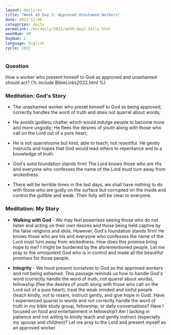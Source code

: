 ```yaml
---
layout: daily-en
title: "Week 49 Day 2: Approved Unashamed Workers"
date: 2022-12-06
categories: daily
permalink: /en/daily/2022/wk49-day2-daily.html
weekNum: 49
dayNum: 2
language: English
cycle: 2022
---
```


### Question     
How a worker who present himself to God as approved and unashamed should act?
{% include BibleLinks2022.html %} 

### Meditation: God's Story   
+ The unashamed worker who preset himself to God as being approved, correctly handles the word of truth and does not quarrel about words; 

+ He avoids godless chatter which would indulge people to become more and more ungodly; He flees the desires of youth along with those who call on the Lord out of a pure heart; 

+ He is not quarrelsome but kind, able to teach, not resentful. He gently instructs and hopes that God would lead others to repentance and to a knowledge of truth. 

+ God's solid foundation stands firm! The Lord knows those who are His and everyone who confesses the name of the Lord must turn away from wickedness. 

+ There will be terrible times in the last days, we shall have nothing to do with those who are godly on the surface but corrupted on the inside and control the gullible and weak. Their folly will be clear to everyone. 

### Meditation: My Story   
+ **Walking with God** - We may feel powerless seeing those who do not listen and acting on their own desires and those being held captive by the false religions and idols. However, God's foundation stands firm! He knows those who are his and everyone who confesses the name of the Lord must turn away from wickedness. How does this promise bring hope to me? I might be burdened by the aforementioned people. Let me pray to the omnipotent God who is in control and made all the beautiful promises for those people. 

+ **Integrity** - We must present ourselves to God as the approved workers and not being ashamed. This passage reminds us how to handle God's word (correctly handle the word of truth, not quarrel about words), fellowship (flee the desires of youth along with those who call on the Lord out of a pure heart), treat the weak minded and sinful people (teach kindly, not to resent, instruct gently, and give hope in God). Have I experienced quarrel in words and not correctly handle the word of truth in my bible study group, fellowship, or daily conversations? Have I focused on food and entertainment in fellowship? Am I lacking in patience and not willing to kindly teach and gently instruct (especially my spouse and children)? Let me pray to the Lord and present myself as an approved worker. 

